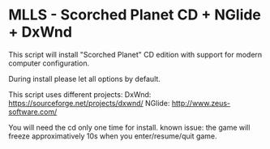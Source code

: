 # MLLS - Scorched Planet CD + NGlide + DxWnd

This script will install "Scorched Planet" CD edition with support for modern computer configuration.

During install please let all options by default.

This script uses different projects:
DxWnd: https://sourceforge.net/projects/dxwnd/
NGlide: http://www.zeus-software.com/

You will need the cd only one time for install. 
known issue: the game will freeze approximatively 10s when you enter/resume/quit game.
